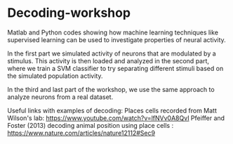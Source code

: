 # Decoding-workshop
Matlab and Python codes showing how machine learning techniques like supervised learning can be used to investigate properties of neural activity. 

In the first part we simulated activity of neurons that are modulated by a stimulus. This activity is then loaded and analyzed in the second part, where we train a SVM classifier to try separating different stimuli based on the simulated population activity.

In the third and last part of the workshop, we use the same approach to analyze neurons from a real dataset.

Useful links with examples of decoding:
Places cells recorded from Matt Wilson's lab: https://www.youtube.com/watch?v=lfNVv0A8QvI
Pfeiffer and Foster (2013) decoding animal position using place cells : https://www.nature.com/articles/nature12112#Sec9
